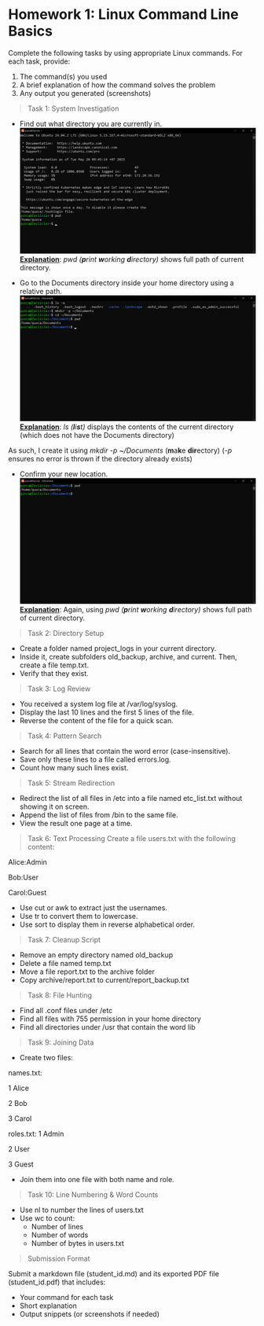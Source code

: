 # Homework 1: Linux Command Line Basics
Complete the following tasks by using appropriate Linux commands. For each task, provide: 
1. The command(s) you used 
2. A brief explanation of how the command solves the problem 
3. Any output you generated (screenshots) 

> Task 1: System Investigation 
* Find out what directory you are currently in.
![alt text](image.png)
<ins>**Explanation**</ins>: *pwd (**p**rint **w**orking **d**irectory)* shows full path of current directory.


* Go to the Documents directory inside your home directory using a relative path. 
![alt text](image-1.png)
<ins>**Explanation**</ins>: *ls (**l**i**s**t)* displays the contents of the current directory (which does not have the Documents directory)

As such, I create it using *mkdir -p ~/Documents* (**m**a**k**e **dir**ectory) (*-p* ensures no error is thrown if the directory already exists)


* Confirm your new location.
![alt text](image-2.png)
<ins>**Explanation**</ins>: Again, using *pwd (**p**rint **w**orking **d**irectory)* shows full path of current directory.


> Task 2: Directory Setup 
* Create a folder named project_logs in your current directory. 
* Inside it, create subfolders old_backup, archive, and current. Then, create a file temp.txt. 
* Verify that they exist.

> Task 3: Log Review 
* You received a system log file at /var/log/syslog. 
* Display the last 10 lines and the first 5 lines of the file. 
* Reverse the content of the file for a quick scan. 

> Task 4: Pattern Search 
* Search for all lines that contain the word error (case-insensitive). 
* Save only these lines to a file called errors.log. 
* Count how many such lines exist. 

> Task 5: Stream Redirection 
* Redirect the list of all files in /etc into a file named etc_list.txt without showing it on screen. 
* Append the list of files from /bin to the same file. 
* View the result one page at a time. 

> Task 6: Text Processing 
Create a file users.txt with the following content: 

Alice:Admin 

Bob:User 

Carol:Guest 
* Use cut or awk to extract just the usernames. 
* Use tr to convert them to lowercase. 
* Use sort to display them in reverse alphabetical order. 

> Task 7: Cleanup Script 
* Remove an empty directory named old_backup 
* Delete a file named temp.txt 
* Move a file report.txt to the archive folder 
* Copy archive/report.txt to current/report_backup.txt 

> Task 8: File Hunting 
* Find all .conf files under /etc 
* Find all files with 755 permission in your home directory 
* Find all directories under /usr that contain the word lib 

> Task 9: Joining Data 
* Create two files: 

names.txt: 

1 Alice 

2 Bob 

3 Carol 

roles.txt: 
1 Admin 

2 User 

3 Guest 
* Join them into one file with both name and role. 

> Task 10: Line Numbering & Word Counts 
* Use nl to number the lines of users.txt 
* Use wc to count: 
    * Number of lines 
    * Number of words 
    * Number of bytes in users.txt 

> Submission Format 

Submit a markdown file (student_id.md) and its exported PDF file (student_id.pdf) that 
includes: 
* Your command for each task 
* Short explanation 
* Output snippets (or screenshots if needed) 